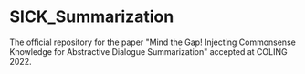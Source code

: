 # SICK_Summarization
The official repository for the paper "Mind the Gap! Injecting Commonsense Knowledge for Abstractive Dialogue Summarization" accepted at COLING 2022.
